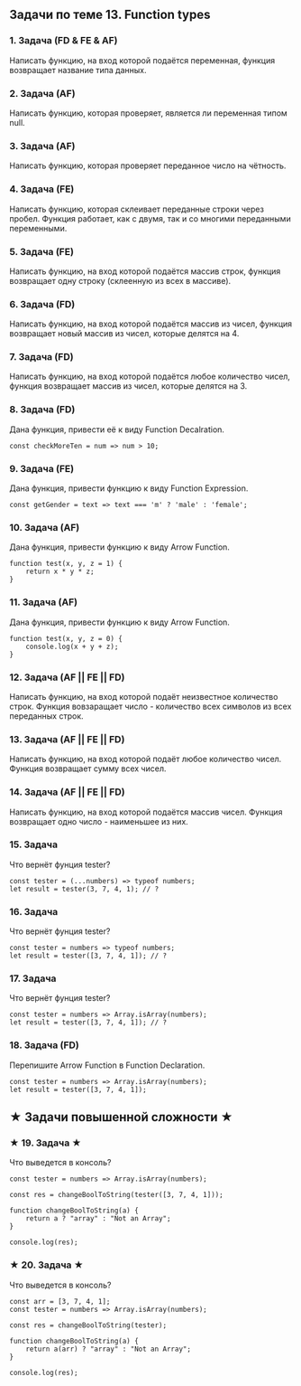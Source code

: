 ## Задачи по теме 13. Function types ##

### 1. Задача (FD & FE & AF)
Написать функцию, на вход которой подаётся переменная, функция возвращает название типа данных.

### 2. Задача (AF)
Написать функцию, которая проверяет, является ли переменная типом null.

### 3. Задача (AF)
Написать функцию, которая проверяет переданное число на чётность.

### 4. Задача (FE)
Написать функцию, которая склеивает переданные строки через пробел. Функция работает, как с двумя, так и со многими переданными переменными.

### 5. Задача (FE)
Написать функцию, на вход которой подаётся массив строк, функция возвращает одну строку (склеенную из всех в массиве).

### 6. Задача (FD)
Написать функцию, на вход которой подаётся массив из чисел, функция возвращает новый массив из чисел, которые делятся на 4.

### 7. Задача (FD)
Написать функцию, на вход которой подаётся любое количество чисел, функция возвращает массив из чисел, которые делятся на 3.

### 8. Задача (FD)
Дана функция, привести её к виду Function Decalration.

```
const checkMoreTen = num => num > 10;
```

### 9. Задача (FE)
Дана функция, привести функцию к виду Function Expression.

```
const getGender = text => text === 'm' ? 'male' : 'female';
```

### 10. Задача (AF)
Дана функция, привести функцию к виду Arrow Function.

```
function test(x, y, z = 1) {
    return x * y * z; 
}
```
### 11. Задача (AF)
Дана функция, привести функцию к виду Arrow Function.

```
function test(x, y, z = 0) {
    console.log(x + y + z);
}
```

### 12. Задача (AF || FE || FD)
Написать функцию, на вход которой подаёт неизвестное количество строк. Функция вовзаращает число - количество всех символов из всех переданных строк.

### 13. Задача (AF || FE || FD)
Написать функцию, на вход которой подаёт любое количество чисел. Функция возвращает сумму всех чисел.

### 14. Задача (AF || FE || FD)
Написать функцию, на вход которой подаётся массив чисел. Функция возвращает одно число - наименьшее из них.

### 15. Задача
Что вернёт фунция tester?

```
const tester = (...numbers) => typeof numbers;
let result = tester(3, 7, 4, 1); // ?
```

### 16. Задача
Что вернёт фунция tester?

```
const tester = numbers => typeof numbers;
let result = tester([3, 7, 4, 1]); // ?
```

### 17. Задача
Что вернёт фунция tester?

```
const tester = numbers => Array.isArray(numbers);
let result = tester([3, 7, 4, 1]); // ?
```

### 18. Задача (FD)
Перепишите Arrow Function в Function Declaration.

```
const tester = numbers => Array.isArray(numbers);
let result = tester([3, 7, 4, 1]);
```

## ★ Задачи повышенной сложности ★ ##

### ★ 19. Задача ★
Что выведется в консоль?

```
const tester = numbers => Array.isArray(numbers);

const res = changeBoolToString(tester([3, 7, 4, 1]));

function changeBoolToString(a) {
    return a ? "array" : "Not an Array";
}

console.log(res);
```

### ★ 20. Задача ★
Что выведется в консоль?

```
const arr = [3, 7, 4, 1];
const tester = numbers => Array.isArray(numbers);

const res = changeBoolToString(tester);

function changeBoolToString(a) {
    return a(arr) ? "array" : "Not an Array";
}

console.log(res);
```
